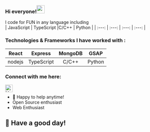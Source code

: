 ### Hi everyone!<img src="https://github.com/TheDudeThatCode/TheDudeThatCode/blob/master/Assets/Hi.gif" width="26px">

I code for FUN in any language including   
 | JavaScript | TypeScript |C/C++ | Python |
 | :---: | :---: | :---: | :---: | 
 

### Technologies & Frameworks I have worked with : 


| React | Express | MongoDB | GSAP |
| :---: | :---: | :---: | :---: | 
| nodejs | TypeScript |C/C++ | Python |

 
### Connect with me here:  


<a href="https://www.linkedin.com/in/raghav-pandit/">
    <img align="left" alt="Vanshika Garg | Linkedin" width="24px" src="https://github.com/TheDudeThatCode/TheDudeThatCode/blob/master/Assets/Linkedin.svg" />
  </a>
  
<br>



- 💬 Happy to help anytime!
- Open Source enthusiast
- Web Enthusiast

## :rainbow: Have a good day!
